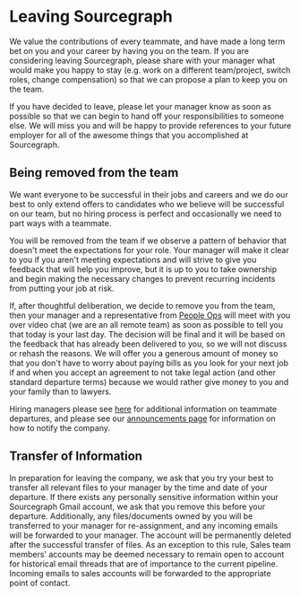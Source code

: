 # Leaving Sourcegraph

We value the contributions of every teammate, and have made a long term bet on you and your career by having you on the team. If you are considering leaving Sourcegraph, please share with your manager what would make you happy to stay (e.g. work on a different team/project, switch roles, change compensation) so that we can propose a plan to keep you on the team.

If you have decided to leave, please let your manager know as soon as possible so that we can begin to hand off your responsibilities to someone else. We will miss you and will be happy to provide references to your future employer for all of the awesome things that you accomplished at Sourcegraph.

## Being removed from the team

We want everyone to be successful in their jobs and careers and we do our best to only extend offers to candidates who we believe will be successful on our team, but no hiring process is perfect and occasionally we need to part ways with a teammate.

You will be removed from the team if we observe a pattern of behavior that doesn't meet the expectations for your role. Your manager will make it clear to you if you aren't meeting expectations and will strive to give you feedback that will help you improve, but it is up to you to take ownership and begin making the necessary changes to prevent recurring incidents from putting your job at risk.

If, after thoughtful deliberation, we decide to remove you from the team, then your manager and a representative from [People Ops](../../departments/people-ops/index.md) will meet with you over video chat (we are an all remote team) as soon as possible to tell you that today is your last day. The decision will be final and it will be based on the feedback that has already been delivered to you, so we will not discuss or rehash the reasons. We will offer you a generous amount of money so that you don't have to worry about paying bills as you look for your next job if and when you accept an agreement to not take legal action (and other standard departure terms) because we would rather give money to you and your family than to lawyers.

Hiring managers please see [here](https://docs.google.com/document/d/1pFoQY5VKAM8H-Q69Xc_SIXU_oNUiuHowwSnn2oPZqwA/edit?ts=5e99ea90) for additional information on teammate departures, and please see our [announcements page](../communication/announcements.md) for information on how to notify the company.

## Transfer of Information

In preparation for leaving the company, we ask that you try your best to transfer all relevant files to your manager by the time and date of your departure. If there exists any personally sensitive information within your Sourcegraph Gmail account, we ask that you remove this before your departure. Additionally, any files/documents owned by you will be transferred to your manager for re-assignment, and any incoming emails will be forwarded to your manager. The account will be permanently deleted after the successful transfer of files. As an exception to this rule, Sales team members' accounts may be deemed necessary to remain open to account for historical email threads that are of importance to the current pipeline. Incoming emails to sales accounts will be forwarded to the appropriate point of contact.
